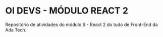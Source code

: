 # OI DEVS - MÓDULO REACT 2
Repositório de atividades do módulo 6 - React 2 do tudo de Front-End da Ada Tech.